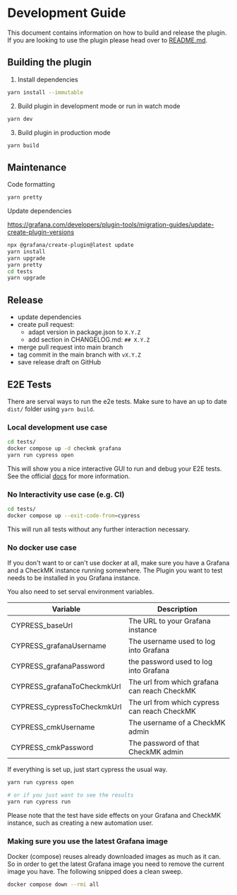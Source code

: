 # Development Guide

This document contains information on how to build and release the plugin. If
you are looking to use the plugin please head over to [README.md](README.md).

## Building the plugin

1. Install dependencies

```BASH
yarn install --immutable
```

2. Build plugin in development mode or run in watch mode

```BASH
yarn dev
```

3. Build plugin in production mode

```BASH
yarn build
```

## Maintenance

Code formatting

```BASH
yarn pretty
```

Update dependencies

https://grafana.com/developers/plugin-tools/migration-guides/update-create-plugin-versions

```BASH
npx @grafana/create-plugin@latest update
yarn install
yarn upgrade
yarn pretty
cd tests
yarn upgrade
```

## Release

- update dependencies
- create pull request:
  - adapt version in package.json to `X.Y.Z`
  - add section in CHANGELOG.md: `## X.Y.Z`
- merge pull request into main branch
- tag commit in the main branch with `vX.Y.Z`
- save release draft on GitHub

## E2E Tests

There are serval ways to run the e2e tests.
Make sure to have an up to date `dist/` folder using `yarn build`.

### Local development use case

```BASH
cd tests/
docker compose up -d checkmk grafana
yarn run cypress open
```

This will show you a nice interactive GUI to run and debug your E2E tests.
See the official [docs](https://docs.cypress.io/guides/overview/why-cypress) for more information.

### No Interactivity use case (e.g. CI)

```BASH
cd tests/
docker compose up --exit-code-from=cypress
```

This will run all tests without any further interaction necessary.

### No docker use case

If you don't want to or can't use docker at all, make sure you have a Grafana and a CheckMK instance running somewhere.
The Plugin you want to test needs to be installed in you Grafana instance.

You also need to set serval environment variables.

| Variable                    | Description                                  |
| --------------------------- | -------------------------------------------- |
| CYPRESS_baseUrl             | The URL to your Grafana instance             |
| CYPRESS_grafanaUsername     | The username used to log into Grafana        |
| CYPRESS_grafanaPassword     | the password used to log into Grafana        |
| CYPRESS_grafanaToCheckmkUrl | The url from which grafana can reach CheckMK |
| CYPRESS_cypressToCheckmkUrl | The url from which cypress can reach CheckMK |
| CYPRESS_cmkUsername         | The username of a CheckMK admin              |
| CYPRESS_cmkPassword         | The password of that CheckMK admin           |

If everything is set up, just start cypress the usual way.

```BASH
yarn run cypress open

# or if you just want to see the results
yarn run cypress run
```

Please note that the test have side effects on your Grafana and CheckMK instance,
such as creating a new automation user.

### Making sure you use the latest Grafana image
Docker (compose) reuses already downloaded images as much as it can. So in order to get the latest Grafana image
you need to remove the current image you have. The following snipped does a clean sweep.
```BASH
docker compose down --rmi all
```
